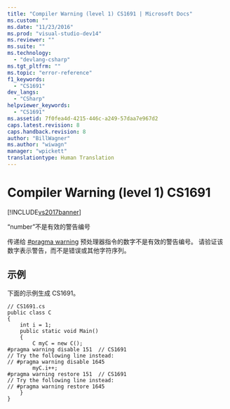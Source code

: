 ```yaml
---
title: "Compiler Warning (level 1) CS1691 | Microsoft Docs"
ms.custom: ""
ms.date: "11/23/2016"
ms.prod: "visual-studio-dev14"
ms.reviewer: ""
ms.suite: ""
ms.technology: 
  - "devlang-csharp"
ms.tgt_pltfrm: ""
ms.topic: "error-reference"
f1_keywords: 
  - "CS1691"
dev_langs: 
  - "CSharp"
helpviewer_keywords: 
  - "CS1691"
ms.assetid: 7f0fea4d-4215-446c-a249-57daa7e967d2
caps.latest.revision: 8
caps.handback.revision: 8
author: "BillWagner"
ms.author: "wiwagn"
manager: "wpickett"
translationtype: Human Translation
---
```

# Compiler Warning (level 1) CS1691
[!INCLUDE[vs2017banner](../../../csharp/includes/vs2017banner.md)]

“number”不是有效的警告编号  
  
 传递给 [\#pragma warning](../../../csharp/language-reference/preprocessor-directives/preprocessor-pragma-warning.md) 预处理器指令的数字不是有效的警告编号。  请验证该数字表示警告，而不是错误或其他字符序列。  
  
## 示例  
 下面的示例生成 CS1691。  
  
```  
// CS1691.cs  
public class C  
{  
    int i = 1;  
    public static void Main()  
    {  
        C myC = new C();  
#pragma warning disable 151  // CS1691  
// Try the following line instead:  
// #pragma warning disable 1645    
        myC.i++;  
#pragma warning restore 151  // CS1691  
// Try the following line instead:  
// #pragma warning restore 1645    
    }  
}  
```